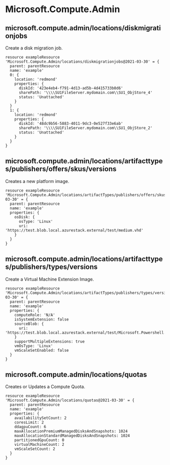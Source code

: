 # Microsoft.Compute.Admin

## microsoft.compute.admin/locations/diskmigrationjobs

Create a disk migration job.
```bicep
resource exampleResource 'Microsoft.Compute.Admin/locations/diskmigrationjobs@2021-03-30' = {
  parent: parentResource 
  name: 'example'
  0: {
    location: 'redmond'
    properties: {
      diskId: '423e4eb4-f791-4d13-ad5b-4d415733b0d6'
      sharePath: '\\\\SU1FileServer.mydomain.com\\SU1_ObjStore_4'
      status: 'Unattached'
    }
  }
  1: {
    location: 'redmond'
    properties: {
      diskId: '48dc9b56-5883-4011-9dc3-0e527f33e6ab'
      sharePath: '\\\\SU1FileServer.mydomain.com\\SU1_ObjStore_2'
      status: 'Unattached'
    }
  }
}
```

## microsoft.compute.admin/locations/artifacttypes/publishers/offers/skus/versions

Creates a new platform image.
```bicep
resource exampleResource 'Microsoft.Compute.Admin/locations/artifactTypes/publishers/offers/skus/versions@2021-03-30' = {
  parent: parentResource 
  name: 'example'
  properties: {
    osDisk: {
      osType: 'Linux'
      uri: 'https://test.blob.local.azurestack.external/test/medium.vhd'
    }
  }
}
```

## microsoft.compute.admin/locations/artifacttypes/publishers/types/versions

Create a Virtual Machine Extension Image.
```bicep
resource exampleResource 'Microsoft.Compute.Admin/locations/artifactTypes/publishers/types/versions@2021-03-30' = {
  parent: parentResource 
  name: 'example'
  properties: {
    computeRole: 'N/A'
    isSystemExtension: false
    sourceBlob: {
      uri: 'https://test.blob.local.azurestack.external/test/Microsoft.Powershell.DSC_2.19.0.0.zip'
    }
    supportMultipleExtensions: true
    vmOsType: 'Linux'
    vmScaleSetEnabled: false
  }
}
```

## microsoft.compute.admin/locations/quotas

Creates or Updates a Compute Quota.
```bicep
resource exampleResource 'Microsoft.Compute.Admin/locations/quotas@2021-03-30' = {
  parent: parentResource 
  name: 'example'
  properties: {
    availabilitySetCount: 2
    coresLimit: 2
    ddagpuCount: 6
    maxAllocationPremiumManagedDisksAndSnapshots: 1024
    maxAllocationStandardManagedDisksAndSnapshots: 1024
    partitionedGpuCount: 0
    virtualMachineCount: 2
    vmScaleSetCount: 2
  }
}
```
